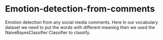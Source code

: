 # Emotion-detection-from-comments
Emotion detection from any social media comments. Here In our vocabulary dataset we need to put the words with different meaning then we used the NaiveBayesClassifier Classifier to classify.

